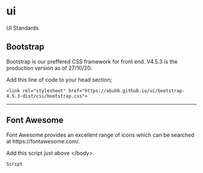 # ui
UI Standards

<h2>Bootstrap</h2>
<p>Bootstrap is our preffered CSS framework for front end.  V4.5.3 is the production version as of 27/10/20.</p>
<p>Add this line of code to your head section;</p>
<code>&lt;link rel=&quot;stylesheet&quot; href=&quot;https://abuhb.github.io/ui/bootstrap-4.5.3-dist/css/bootstrap.css&quot;&gt;</code>
<hr>
<h2>Font Awesome</h2>
<p>Font Awesome provides an excellent range of icons which can be searched at https://fontawesome.com/.</p>
<p>Add this script just above &lt;/body&gt;.</p>
<code>Script</code>
